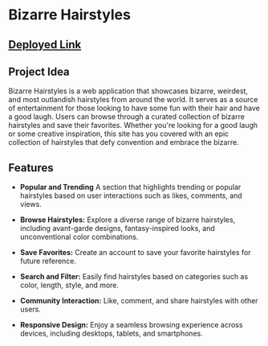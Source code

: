 # Bizarre Hairstyles

## [Deployed Link](https://s56-bizarre-hairstyles.onrender.com)

## Project Idea

Bizarre Hairstyles is a web application that showcases bizarre, weirdest, and most outlandish hairstyles from around the world. It serves as a source of entertainment for those looking to have some fun with their hair and have a good laugh. Users can browse through a curated collection of bizarre hairstyles and save their favorites.  Whether you're looking for a good laugh or some creative inspiration, this site has you covered with an epic collection of hairstyles that defy convention and embrace the bizarre.


## Features

- **Popular and Trending** A section that highlights trending or popular hairstyles based on user interactions such as likes, comments, and views.

- **Browse Hairstyles:** Explore a diverse range of bizarre hairstyles, including avant-garde designs, fantasy-inspired looks, and unconventional color combinations.

- **Save Favorites:** Create an account to save your favorite hairstyles for future reference.

- **Search and Filter:** Easily find hairstyles based on categories such as color, length, style, and more.

- **Community Interaction:** Like, comment, and share hairstyles with other users.

- **Responsive Design:** Enjoy a seamless browsing experience across devices, including desktops, tablets, and smartphones.
